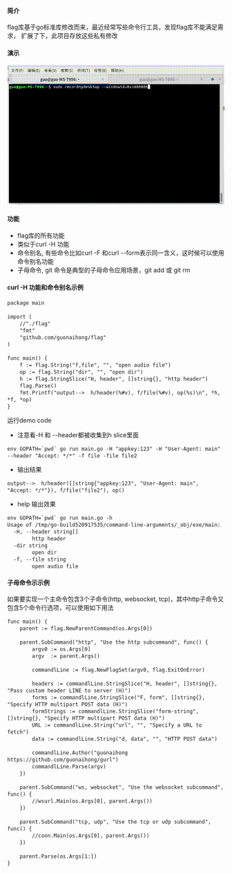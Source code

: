 #### 简介
flag库基于go标准库修改而来，最近经常写些命令行工具，发现flag库不能满足需求，
扩展了下，此项目存放这些私有修改
#### 演示
![flag](./flag.gif)
#### 功能
* flag库的所有功能
* 类似于curl -H 功能
* 命令别名, 有些命令比如curl -F 和curl --form表示同一含义，这时候可以使用命令别名功能
* 子母命令, git 命令是典型的子母命令应用场景，git add 或 git rm

#### curl -H 功能和命令别名示例
```golang
package main

import (
    //"./flag"
    "fmt"
    "github.com/guonaihong/flag"
)

func main() {
    f := flag.String("f,file", "", "open audio file")
    op := flag.String("dir", "", "open dir")
    h := flag.StringSlice("H, header", []string{}, "http header")
    flag.Parse()
    fmt.Printf("output-->  h/header(%#v), f/file(%#v), op(%s)\n", *h, *f, *op)
}

```

运行demo code
* 注意看-H 和 --header都被收集到h slice里面
```shell
env GOPATH=`pwd` go run main.go -H "appkey:123" -H "User-Agent: main" --header "Accept: */*" -f file -file file2
```
* 输出结果
```shell
output-->  h/header([]string{"appkey:123", "User-Agent: main", "Accept: */*"}), f/file("file2"), op()
```

* help 输出效果
```shell
env GOPATH=`pwd` go run main.go -h
Usage of /tmp/go-build520917535/command-line-arguments/_obj/exe/main:
  -H, --header string[]
    	http header
  -dir string
    	open dir
  -f, --file string
    	open audio file
```

#### 子母命令示示例
如果要实现一个主命令包含3个子命令(http, websocket, tcp)，其中http子命令又包含5个命令行选项，可以使用如下用法
``` golang
func main() {
    parent := flag.NewParentCommand(os.Args[0])

    parent.SubCommand("http", "Use the http subcommand", func() {
        argv0 := os.Args[0]
        argv  := parent.Args()

        commandlLine := flag.NewFlagSet(argv0, flag.ExitOnError)

        headers := commandlLine.StringSlice("H, header", []string{}, "Pass custom header LINE to server (H)")
        forms := commandlLine.StringSlice("F, form", []string{}, "Specify HTTP multipart POST data (H)")
        formStrings := commandlLine.StringSlice("form-string", []string{}, "Specify HTTP multipart POST data (H)")
        URL := commandlLine.String("url", "", "Specify a URL to fetch")
        data := commandlLine.String("d, data", "", "HTTP POST data")

        commandlLine.Author("guonaihong https://github.com/guonaihong/gurl")
        commandlLine.Parse(argv)
    })

    parent.SubCommand("ws, websocket", "Use the websocket subcommand", func() {
        //wsurl.Main(os.Args[0], parent.Args())
    })

    parent.SubCommand("tcp, udp", "Use the tcp or udp subcommand", func() {
        //conn.Main(os.Args[0], parent.Args())
    })

    parent.Parse(os.Args[1:])
}
```

